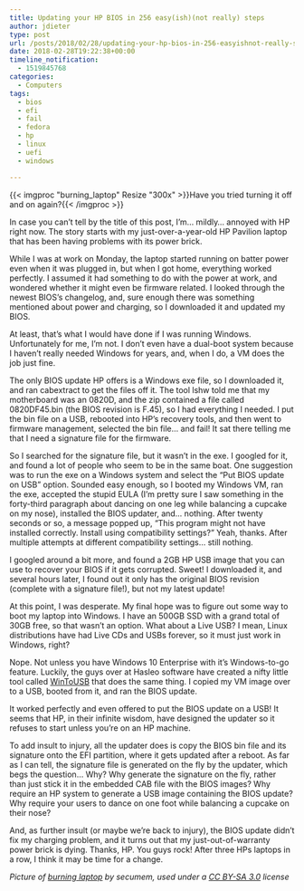 ```yaml
---
title: Updating your HP BIOS in 256 easy(ish)(not really) steps
author: jdieter
type: post
url: /posts/2018/02/28/updating-your-hp-bios-in-256-easyishnot-really-steps
date: 2018-02-28T19:22:38+00:00
timeline_notification:
  - 1519845768
categories:
  - Computers
tags:
  - bios
  - efi
  - fail
  - fedora
  - hp
  - linux
  - uefi
  - windows

---
```


{{< imgproc "burning_laptop" Resize "300x" >}}Have you tried turning it off and on again?{{< /imgproc >}}

In case you can&#8217;t tell by the title of this post, I&#8217;m&#8230; mildly&#8230; annoyed with HP right now. The story starts with my just-over-a-year-old HP Pavilion laptop that has been having problems with its power brick.

While I was at work on Monday, the laptop started running on batter power even when it was plugged in, but when I got home, everything worked perfectly. I assumed it had something to do with the power at work, and wondered whether it might even be firmware related. I looked through the newest BIOS&#8217;s changelog, and, sure enough there was something mentioned about power and charging, so I downloaded it and updated my BIOS.

At least, that&#8217;s what I would have done if I was running Windows. Unfortunately for me, I&#8217;m not. I don&#8217;t even have a dual-boot system because I haven&#8217;t really needed Windows for years, and, when I do, a VM does the job just fine.

The only BIOS update HP offers is a Windows exe file, so I downloaded it, and ran cabextract to get the files off it. The tool lshw told me that my motherboard was an 0820D, and the zip contained a file called 0820DF45.bin (the BIOS revision is F.45), so I had everything I needed. I put the bin file on a USB, rebooted into HP&#8217;s recovery tools, and then went to firmware management, selected the bin file&#8230; and fail! It sat there telling me that I need a signature file for the firmware.

So I searched for the signature file, but it wasn&#8217;t in the exe. I googled for it, and found a lot of people who seem to be in the same boat. One suggestion was to run the exe on a Windows system and select the &#8220;Put BIOS update on USB&#8221; option. Sounded easy enough, so I booted my Windows VM, ran the exe, accepted the stupid EULA (I&#8217;m pretty sure I saw something in the forty-third paragraph about dancing on one leg while balancing a cupcake on my nose), installed the BIOS updater, and&#8230; nothing. After twenty seconds or so, a message popped up, &#8220;This program might not have installed correctly. Install using compatibility settings?&#8221; Yeah, thanks. After multiple attempts at different compatibility settings&#8230; still nothing.

I googled around a bit more, and found a 2GB HP USB image that you can use to recover your BIOS if it gets corrupted. Sweet! I downloaded it, and several hours later, I found out it only has the original BIOS revision (complete with a signature file!), but not my latest update!

At this point, I was desperate. My final hope was to figure out some way to boot my laptop into Windows. I have an 500GB SSD with a grand total of 30GB free, so that wasn&#8217;t an option. What about a Live USB? I mean, Linux distributions have had Live CDs and USBs forever, so it must just work in Windows, right?

Nope. Not unless you have Windows 10 Enterprise with it&#8217;s Windows-to-go feature. Luckily, the guys over at Hasleo software have created a nifty little tool called [WinToUSB][2] that does the same thing. I copied my VM image over to a USB, booted from it, and ran the BIOS update.

It worked perfectly and even offered to put the BIOS update on a USB! It seems that HP, in their infinite wisdom, have designed the updater so it refuses to start unless you&#8217;re on an HP machine.

To add insult to injury, all the updater does is copy the BIOS bin file and its signature onto the EFI partition, where it gets updated after a reboot. As far as I can tell, the signature file is generated on the fly by the updater, which begs the question&#8230; Why? Why generate the signature on the fly, rather than just stick it in the embedded CAB file with the BIOS images? Why require an HP system to generate a USB image containing the BIOS update? Why require your users to dance on one foot while balancing a cupcake on their nose?

And, as further insult (or maybe we&#8217;re back to injury), the BIOS update didn&#8217;t fix my charging problem, and it turns out that my just-out-of-warranty power brick is dying. Thanks, HP. You guys rock! After three HPs laptops in a row, I think it may be time for a change.

_Picture of [burning laptop][3] by secumem, used under a [CC BY-SA 3.0][4] license_

 [2]: https://www.easyuefi.com/wintousb/
 [3]: https://commons.wikimedia.org/wiki/File:Burned_laptop_secumem_11.jpg
 [4]: https://creativecommons.org/licenses/by-sa/3.0/deed.en
